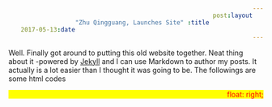 ```yaml
---
layout: post
title: "Zhu Qingguang, Launches Site"
date: 2017-05-13
---
```


Well. Finally got around to putting this old website together. Neat thing about it -powered by [Jekyll](http://jekyllrb.com) and I can use Markdown to author my posts. It actually is a lot easier than I thought it was going to be.
The followings are some html codes
<style>
.div {
  background-color: yellow;
  color: red;
  overflow: hidden;
}
span {
  float: right;
}
</style>
<div class="div">
<span>float: right;</span>
</div>
